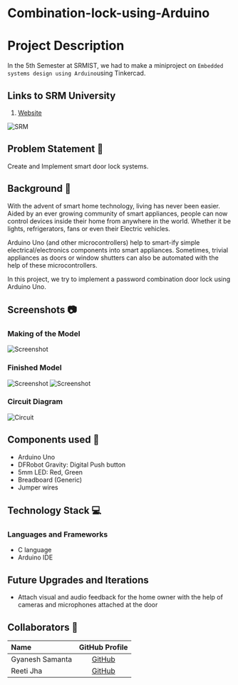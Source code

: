 # Combination-lock-using-Arduino

# Project Description
In the 5th Semester at SRMIST, we had to make a miniproject on `Embedded systems design using Arduino`using Tinkercad. 

## Links to SRM University
1. [Website](https://www.srmist.edu.in/)


![SRM](https://user-images.githubusercontent.com/52783096/122576405-499e7200-d06f-11eb-9504-4b372433be3c.png)

## Problem Statement 🚧

Create and Implement smart door lock systems. 

## Background 📖

With the advent of smart home technology, living has never been easier. Aided by an ever growing community of smart appliances, people can now control devices inside their home from anywhere in the world. Whether it be lights, refrigerators, fans or even their Electric vehicles. 

Arduino Uno (and other microcontrollers) help to smart-ify simple electrical/electronics components into smart appliances. Sometimes, trivial appliances as doors or window shutters can also be automated with the help of these microcontrollers. 

In this project, we try to implement a password combination door lock using Arduino Uno. 

## Screenshots 📷

### Making of the Model

![Screenshot]()

### Finished Model

![Screenshot]()
![Screenshot]()

### Circuit Diagram

![Circuit]()


## Components used 🔧
 - Arduino Uno
 - DFRobot Gravity: Digital Push button 
 - 5mm LED: Red, Green
 - Breadboard (Generic)
 - Jumper wires

## Technology Stack 💻

### Languages and Frameworks
 - C language
 - Arduino IDE

## Future Upgrades and Iterations 
  - Attach visual and audio feedback for the home owner with the help of cameras and microphones attached at the door

## Collaborators 🤖
| Name      | GitHub Profile     |
| :------------- | :----------: |
|  Gyanesh Samanta | [GitHub](https://github.com/GyaneshSamanta)   | 
|  Reeti Jha | [GitHub](https://github.com/Reeti1605)   | 


